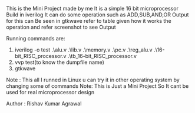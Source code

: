 This is the Mini Project made by me 
It is a simple 16 bit microprocessor Build in iverilog 
It can do some operation such as ADD,SUB,AND,OR 
Output for this can Be seen in gtkwave refer to table given how it works the operation and refer screenshot to see Output

Running commands are:
1. iverilog -o test .\alu.v .\lib.v .\memory.v .\pc.v .\reg_alu.v .\16-bit_RISC_processor.v .\tb_16-bit_RISC_processor.v
2. vvp test(to  know the dumpfile name)
3. gtkwave <dumpfile filename>

Note : This all I runned in Linux u can try it in other operating system by changing some of commands
Note: This is Just a Mini Project So It cant be used for real microprocessor design

Author : Rishav Kumar Agrawal